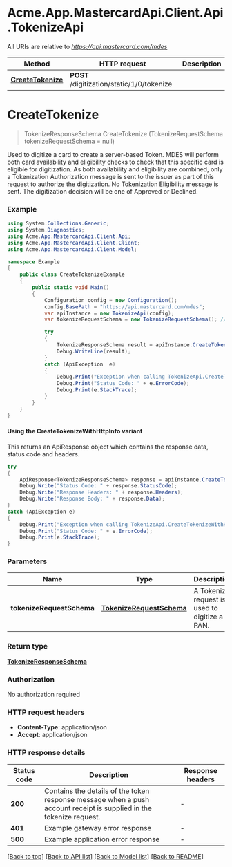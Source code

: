 # Acme.App.MastercardApi.Client.Api.TokenizeApi

All URIs are relative to *https://api.mastercard.com/mdes*

| Method | HTTP request | Description |
|--------|--------------|-------------|
| [**CreateTokenize**](TokenizeApi.md#createtokenize) | **POST** /digitization/static/1/0/tokenize |  |

<a id="createtokenize"></a>
# **CreateTokenize**
> TokenizeResponseSchema CreateTokenize (TokenizeRequestSchema tokenizeRequestSchema = null)



Used to digitize a card to create a server-based Token. MDES will perform both card availability and eligibility checks to check that this specific card is eligible for digitization. As both availability and eligibility are combined, only a Tokenization Authorization message is sent to the issuer as part of this request to authorize the digitization. No Tokenization Eligibility message is sent. The digitization decision will be one of Approved or Declined. 

### Example
```csharp
using System.Collections.Generic;
using System.Diagnostics;
using Acme.App.MastercardApi.Client.Api;
using Acme.App.MastercardApi.Client.Client;
using Acme.App.MastercardApi.Client.Model;

namespace Example
{
    public class CreateTokenizeExample
    {
        public static void Main()
        {
            Configuration config = new Configuration();
            config.BasePath = "https://api.mastercard.com/mdes";
            var apiInstance = new TokenizeApi(config);
            var tokenizeRequestSchema = new TokenizeRequestSchema(); // TokenizeRequestSchema | A Tokenize request is used to digitize a PAN.  (optional) 

            try
            {
                TokenizeResponseSchema result = apiInstance.CreateTokenize(tokenizeRequestSchema);
                Debug.WriteLine(result);
            }
            catch (ApiException  e)
            {
                Debug.Print("Exception when calling TokenizeApi.CreateTokenize: " + e.Message);
                Debug.Print("Status Code: " + e.ErrorCode);
                Debug.Print(e.StackTrace);
            }
        }
    }
}
```

#### Using the CreateTokenizeWithHttpInfo variant
This returns an ApiResponse object which contains the response data, status code and headers.

```csharp
try
{
    ApiResponse<TokenizeResponseSchema> response = apiInstance.CreateTokenizeWithHttpInfo(tokenizeRequestSchema);
    Debug.Write("Status Code: " + response.StatusCode);
    Debug.Write("Response Headers: " + response.Headers);
    Debug.Write("Response Body: " + response.Data);
}
catch (ApiException e)
{
    Debug.Print("Exception when calling TokenizeApi.CreateTokenizeWithHttpInfo: " + e.Message);
    Debug.Print("Status Code: " + e.ErrorCode);
    Debug.Print(e.StackTrace);
}
```

### Parameters

| Name | Type | Description | Notes |
|------|------|-------------|-------|
| **tokenizeRequestSchema** | [**TokenizeRequestSchema**](TokenizeRequestSchema.md) | A Tokenize request is used to digitize a PAN.  | [optional]  |

### Return type

[**TokenizeResponseSchema**](TokenizeResponseSchema.md)

### Authorization

No authorization required

### HTTP request headers

 - **Content-Type**: application/json
 - **Accept**: application/json


### HTTP response details
| Status code | Description | Response headers |
|-------------|-------------|------------------|
| **200** | Contains the details of the token response message when a push account receipt is supplied in the tokenize request.  |  -  |
| **401** | Example gateway error response  |  -  |
| **500** | Example application error response  |  -  |

[[Back to top]](#) [[Back to API list]](../README.md#documentation-for-api-endpoints) [[Back to Model list]](../README.md#documentation-for-models) [[Back to README]](../README.md)

